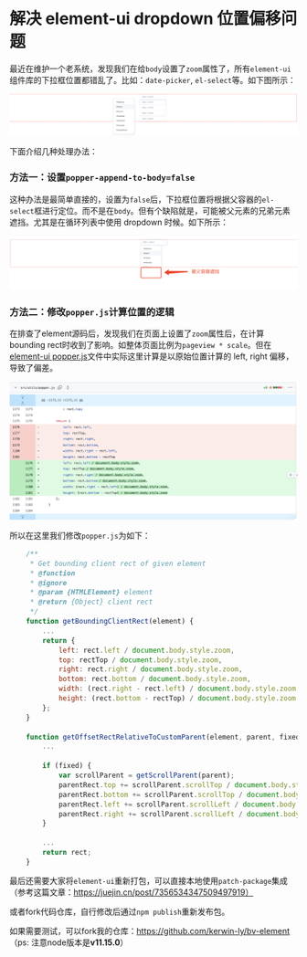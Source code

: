 # 解决 element-ui dropdown 位置偏移问题

最近在维护一个老系统，发现我们在给`body`设置了`zoom`属性了，所有`element-ui`组件库的下拉框位置都错乱了。比如：`date-picker`, `el-select`等。如下图所示：

![el-wrong-pos1](https://github.com/kerwin-ly/Blog/blob/main/assets/imgs/issue/el-wrong-pos1.png)

下面介绍几种处理办法：

### 方法一：设置`popper-append-to-body=false`

这种办法是最简单直接的，设置为`false`后，下拉框位置将根据父容器的`el-select`框进行定位。而不是在`body`。但有个缺陷就是，可能被父元素的兄弟元素遮挡。尤其是在循环列表中使用 dropdown 时候。如下所示：

![el-wrong-pos2](https://github.com/kerwin-ly/Blog/blob/main/assets/imgs/issue/el-wrong-pos2.png)

### 方法二：修改`popper.js`计算位置的逻辑

在排查了element源码后，发现我们在页面上设置了`zoom`属性后，在计算bounding rect时收到了影响。如整体页面比例为`pageview * scale`。但在[element-ui popper.js](https://github.com/ElemeFE/element/blob/dev/src/utils/popper.js)文件中实际这里计算是以原始位置计算的 left, right 偏移，导致了偏差。

![el-wrong-pos3](https://github.com/kerwin-ly/Blog/blob/main/assets/imgs/issue/el-wrong-pos3.png)

所以在这里我们修改`popper.js`为如下：

```js
    /**
     * Get bounding client rect of given element
     * @function
     * @ignore
     * @param {HTMLElement} element
     * @return {Object} client rect
     */
    function getBoundingClientRect(element) {
        ...
        return {
            left: rect.left / document.body.style.zoom,
            top: rectTop / document.body.style.zoom,
            right: rect.right / document.body.style.zoom,
            bottom: rect.bottom / document.body.style.zoom,
            width: (rect.right - rect.left) / document.body.style.zoom,
            height: (rect.bottom - rectTop) / document.body.style.zoom
        };
    }

    function getOffsetRectRelativeToCustomParent(element, parent, fixed) {
        ...

        if (fixed) {
            var scrollParent = getScrollParent(parent);
            parentRect.top += scrollParent.scrollTop / document.body.style.zoom;
            parentRect.bottom += scrollParent.scrollTop / document.body.style.zoom;
            parentRect.left += scrollParent.scrollLeft / document.body.style.zoom;
            parentRect.right += scrollParent.scrollLeft / document.body.style.zoom;
        }

        ...
        return rect;
    }
```

最后还需要大家将`element-ui`重新打包，可以直接本地使用`patch-package`集成（参考这篇文章：https://juejin.cn/post/7356534347509497919）

或者fork代码仓库，自行修改后通过`npm publish`重新发布包。

如果需要测试，可以fork我的仓库：https://github.com/kerwin-ly/bv-element （ps: 注意node版本是**v11.15.0**）
